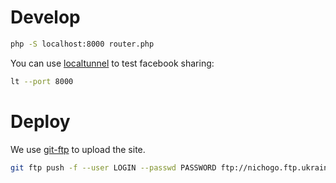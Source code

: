 # Develop
```bash
php -S localhost:8000 router.php
```

You can use [localtunnel](http://localtunnel.me/) to test facebook sharing:
```bash
lt --port 8000
```

# Deploy
We use [git-ftp](https://github.com/git-ftp/git-ftp) to upload the site.
```bash
git ftp push -f --user LOGIN --passwd PASSWORD ftp://nichogo.ftp.ukraine.com.ua/rozdilovi.org/www/
```
